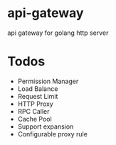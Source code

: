 # api-gateway
api gateway for golang http server

# Todos

* Permission Manager
* Load Balance
* Request Limit
* HTTP Proxy
* RPC Caller
* Cache Pool
* Support expansion
* Configurable proxy rule
